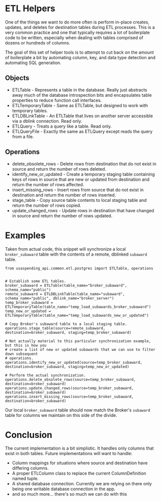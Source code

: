 # ETL Helpers

One of the things we want to do more often is perform in-place creates, updates, and
deletes for destination tables during ETL processes.  This is a very common practice and
one that typically requires a lot of boilerplate code to be written, especially when
dealing with tables comprised of dozens or hundreds of columns.

The goal of this set of helper tools is to attempt to cut back on the amount of
boilerplate a bit by automating column, key, and data type detection and automating SQL
generation.

## Objects

- ETLTable - Represents a table in the database.  Really just abstracts away much of
the database introspection bits and encapsulates table properties to reduce function
call interfaces.
- ETLTemporaryTable - Same as ETLTable, but designed to work with temporary tables.
- ETLDBLinkTable - An ETLTable that lives on another server accessible via a dblink
connection.  Read only.
- ETLQuery - Treats a query like a table.  Read only.
- ETLQueryFile - Exactly the same as ETLQuery except reads the query from a file.

## Operations

- delete_obsolete_rows -  Delete rows from destination that do not exist in source and
return the number of rows deleted.
- identify_new_or_updated - Create a temporary staging table containing keys of rows in
source that are new or updated from destination and return the number of rows affected.
- insert_missing_rows - Insert rows from source that do not exist in destination and return
the number of rows inserted.
- stage_table - Copy source table contents to local staging table and return
the number of rows copied.
- update_changed_rows - Update rows in destination that have changed in source and return
the number of rows updated.

# Examples

Taken from actual code, this snippet will synchronize a local `broker_subaward` table
with the contents of a remote, dblinked `subaward` table.
```
from usaspending_api.common.etl.postgres import ETLTable, operations


# Establish some ETL tables.
broker_subaward = ETLTable(table_name="broker_subaward", schema_name="public")
remote_subaward = ETLDBLinkTable(table_name="subaward", schema_name="public", dblink_name="broker_server")
temp_broker_subaward = ETLTemporaryTable(table_name="temp_load_subawards_broker_subaward")
temp_new_or_updated = ETLTemporaryTable(table_name="temp_load_subawards_new_or_updated")

# Copy Broker's subaward table to a local staging table.
operations.stage_table(source=remote_subaward, destination=broker_subaward, staging=temp_broker_subaward)

# Not actually material to this particular synchronization example, but this is how you
# create a list of new or updated subawards that we can use to filter down subsequent
# operations.
operations.identify_new_or_updated(source=temp_broker_subaward, destination=broker_subaward, staging=temp_new_or_updated)

# Perform the actual synchronization.
operations.delete_obsolete_rows(source=temp_broker_subaward, destination=broker_subaward)
operations.update_changed_rows(source=temp_broker_subaward, destination=broker_subaward)
operations.insert_missing_rows(source=temp_broker_subaward, destination=broker_subaward)
```
Our local `broker_subaward` table should now match the Broker's `subaward` table for
columns we maintain on this side of the divide.

# Conclusion

The current implementation is a bit simplistic.  It handles only columns that exist in
both tables.  Future implementations will want to handle:

- Column mappings for situations where source and destination have differing columns.
- A proper ETLColumn class to replace the current ColumnDefinition named tuple.
- A shared database connection.  Currently we are relying on there only being one
  writable database connection in the app.
- and so much more... there's so much we can do with this
